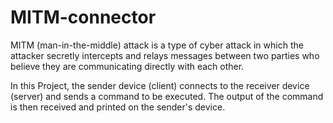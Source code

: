 # MITM-connector
MITM (man-in-the-middle) attack is a type of cyber attack in which the attacker secretly intercepts and relays messages between two parties who believe they are communicating directly with each other.

In this Project, the sender device (client) connects to the receiver device (server) and sends a command to be executed. The output of the command is then received and printed on the sender's device.
